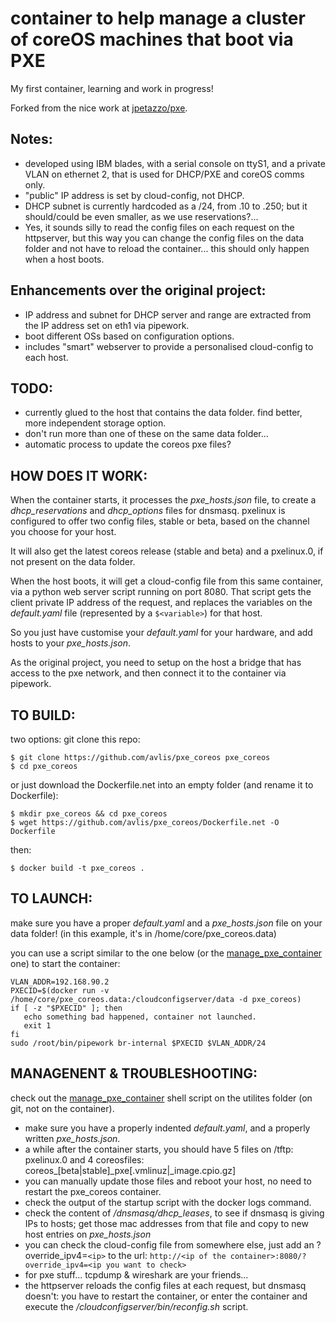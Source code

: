 # container to help manage a cluster of coreOS machines that boot via PXE
My first container, learning and work in progress!

Forked from the nice work at [jpetazzo/pxe](https://github.com/jpetazzo/pxe). 

## Notes:
- developed using IBM blades, with a serial console on ttyS1, and a private VLAN on ethernet 2, that is used for DHCP/PXE and coreOS comms only.
- "public" IP address is set by cloud-config, not DHCP.
- DHCP subnet is currently hardcoded as a /24, from .10 to .250; but it should/could be even smaller, as we use reservations?... 
- Yes, it sounds silly to read the config files on each request on the httpserver, but this way you can change the config files on the data folder and not have to reload the container... this should only happen when a host boots.

## Enhancements over the original project:
- IP address and subnet for DHCP server and range are extracted from the IP address set on eth1 via pipework.
- boot different OSs based on configuration options.
- includes "smart" webserver to provide a personalised cloud-config to each host.
 
## TODO:
- currently glued to the host that contains the data folder. find better, more independent storage option.
- don't run more than one of these on the same data folder...
- automatic process to update the coreos pxe files?

## HOW DOES IT WORK:
When the container starts, it processes the *pxe_hosts.json* file, to create a *dhcp_reservations* and *dhcp_options* files for dnsmasq.
pxelinux is configured to offer two config files, stable or beta, based on the channel you choose for your host. 

It will also get the latest coreos release (stable and beta) and a pxelinux.0, if not present on the data folder.

When the host boots, it will get a cloud-config file from this same container, via a python web server script running on port 8080.
That script gets the client private IP address of the request, and replaces the variables on the *default.yaml* file
(represented by a `$<variable>`) for that host.
  
So you just have customise your *default.yaml* for your hardware, and add hosts to your *pxe_hosts.json*.

As the original project, you need to setup on the host a bridge that has access to the pxe network, and then connect it to the container via pipework.

## TO BUILD:
two options: git clone this repo: 
```
$ git clone https://github.com/avlis/pxe_coreos pxe_coreos
$ cd pxe_coreos
```
or just download the Dockerfile.net into an empty folder (and rename it to Dockerfile):
```
$ mkdir pxe_coreos && cd pxe_coreos
$ wget https://github.com/avlis/pxe_coreos/Dockerfile.net -O Dockerfile
 ```
 
then:
```
$ docker build -t pxe_coreos .
```

## TO LAUNCH:

make sure you have a proper *default.yaml* and a *pxe_hosts.json* file on your data folder!
(in this example, it's in /home/core/pxe_coreos.data)

you can use a script similar to the one below (or the [manage_pxe_container](https://github.com/avlis/pxe_coreos/blob/master/utilities/manage_pxe_container) one) to start the container:
```#!/bin/bash
VLAN_ADDR=192.168.90.2
PXECID=$(docker run -v /home/core/pxe_coreos.data:/cloudconfigserver/data -d pxe_coreos)
if [ -z "$PXECID" ]; then
   echo something bad happened, container not launched.
   exit 1
fi
sudo /root/bin/pipework br-internal $PXECID $VLAN_ADDR/24
```

## MANAGENENT & TROUBLESHOOTING:

check out the [manage_pxe_container](https://github.com/avlis/pxe_coreos/blob/master/utilities/manage_pxe_container) shell script on the utilites folder (on git, not on the container).

- make sure you have a properly indented *default.yaml*, and a properly written *pxe_hosts.json*.
- a while after the container starts, you should have 5 files on <data folder>/tftp: pxelinux.0 and 4 coreosfiles:  coreos_[beta|stable]_pxe[.vmlinuz|_image.cpio.gz]
- you can manually update those files and reboot your host, no need to restart the pxe_coreos container.
- check the output of the startup script with the docker logs command.
- check the content of *<data folder>/dnsmasq/dhcp_leases*, to see if dnsmasq is giving IPs to hosts;
  get those mac addresses from that file and copy to new host entries on *pxe_hosts.json*
- you can check the cloud-config file from somewhere else, just add an ?override_ipv4=`<ip>` to the url:
  `http://<ip of the container>:8080/?override_ipv4=<ip you want to check>`
- for pxe stuff... tcpdump & wireshark are your friends...
- the httpserver reloads the config files at each request, but dnsmasq doesn't: you have to restart the container, or 
  enter the container and execute the */cloudconfigserver/bin/reconfig.sh* script.
